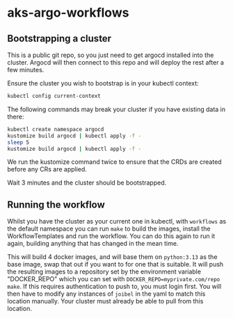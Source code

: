 # aks-argo-workflows

## Bootstrapping a cluster
This is a public git repo, so you just need to get argocd installed into the cluster. Argocd will then connect to this repo and will deploy the rest after a few minutes.

Ensure the cluster you wish to bootstrap is in your kubectl context:

```bash
kubectl config current-context
```

The following commands may break your cluster if you have existing data in there:
```bash
kubectl create namespace argocd
kustomize build argocd | kubectl apply -f -
sleep 5
kustomize build argocd | kubectl apply -f -
```

We run the kustomize command twice to ensure that the CRDs are created before any CRs are applied.

Wait 3 minutes and the cluster should be bootstrapped.

## Running the workflow

Whilst you have the cluster as your current one in kubectl, with `workflows` as the default namespace you can run `make` to build the images, install the WorkflowTemplates and run the workflow. You can do this again to run it again, building anything that has changed in the mean time.

This will build 4 docker images, and will base them on `python:3.13` as the base image, swap that out if you want to for one that is suitable. It will push the resulting images to a repository set by the environment variable "DOCKER_REPO" which you can set with `DOCKER_REPO=myprivate.com/repo make`. If this requires authentication to push to, you must login first. You will then have to modify any instances of `joibel` in the yaml to match this location manually. Your cluster must already be able to pull from this location.
